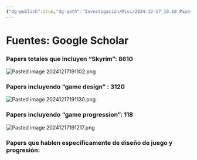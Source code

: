 ```yaml
---
{"dg-publish":true,"dg-path":"Investigación/Misc/2024-12-17_19.10 Papers sobre Skyrim.md","permalink":"/investigacion/misc/2024-12-17-19-10-papers-sobre-skyrim/"}
---
```


# Fuentes: Google Scholar
### Papers totales que incluyen “Skyrim”: 8610
![Pasted image 20241217191102.png](/img/user/99%20-%20Meta/Im%C3%A1genes/Pasted%20image%2020241217191102.png)

### Papers incluyendo “game design” : 3120
![Pasted image 20241217191130.png](/img/user/99%20-%20Meta/Im%C3%A1genes/Pasted%20image%2020241217191130.png)

### Papers incluyendo “game progression”: 118
![Pasted image 20241217191217.png](/img/user/99%20-%20Meta/Im%C3%A1genes/Pasted%20image%2020241217191217.png)


### Papers que hablen específicamente de diseño de juego y progresión:


